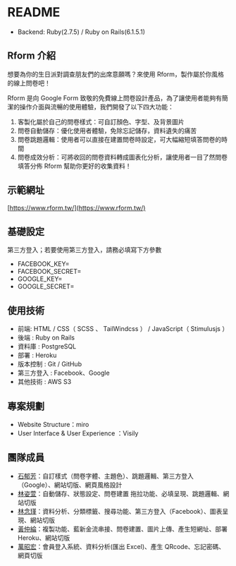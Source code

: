 # README

- Backend: Ruby(2.7.5) / Ruby on Rails(6.1.5.1)

## Rform 介紹

想要為你的生日派對調查朋友們的出席意願嗎？來使用 Rform，製作屬於你風格的線上問卷吧！

Rform 是向 Google Form 致敬的免費線上問卷設計產品，為了讓使用者能夠有簡潔的操作介面與流暢的使用體驗，我們開發了以下四大功能：

1. 客製化屬於自己的問卷樣式：可自訂顏色、字型、及背景圖片
2. 問卷自動儲存：優化使用者體驗，免除忘記儲存，資料遺失的痛苦
3. 問卷跳題邏輯：使用者可以直接在建置問卷時設定，可大幅縮短填答問卷的時間
4. 問卷成效分析：可將收回的問卷資料轉成圖表化分析，讓使用者一目了然問卷填答分佈
   Rform 幫助你更好的收集資料！

## 示範網址

[https://www.rform.tw/](https://www.rform.tw/)

## 基礎設定

第三方登入；若要使用第三方登入，請務必填寫下方參數

- FACEBOOK_KEY=
- FACEBOOK_SECRET=
- GOOGLE_KEY=
- GOOGLE_SECRET=

## 使用技術

- 前端: HTML / CSS（ SCSS 、 TailWindcss ） / JavaScript（ Stimulusjs ）
- 後端 : Ruby on Rails
- 資料庫 : PostgreSQL
- 部署 : Heroku
- 版本控制 : Git / GitHub
- 第三方登入 : Facebook、Google
- 其他技術 : AWS S3

## 專案規劃

- Website Structure：miro
- User Interface & User Experience ：Visily

## 團隊成員

- [石郁芳](https://github.com/moluishere)：自訂樣式（問卷字體、主題色）、跳題邏輯、第三方登入（Google）、網站切版、網頁風格設計
- [林姿萱](https://github.com/Kkrystalll)：自動儲存、狀態設定、問卷建置 拖拉功能、必填呈現、跳題邏輯、網站切版
- [林念瑾](https://github.com/NikkaLin)：資料分析、分類標籤、搜尋功能、第三方登入（Facebook）、圖表呈現、網站切版
- [黃仲綸](https://github.com/zhonglunhuang)：複製功能、藍新金流串接、問卷建置、圖片上傳、產生短網址、部署 Heroku、網站切版
- [萬昭宏](https://github.com/xchwan)：會員登入系統、資料分析(匯出 Excel)、產生 QRcode、忘記密碼、網頁切版

